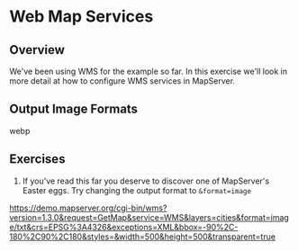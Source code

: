 # Web Map Services

## Overview

We've been using WMS for the example so far. In this exercise we'll look in more detail at how to configure WMS services in MapServer.

## Output Image Formats

webp


## Exercises

1. If you've read this far you deserve to discover one of MapServer's Easter eggs. Try changing the output format to `&format=image`

https://demo.mapserver.org/cgi-bin/wms?version=1.3.0&request=GetMap&service=WMS&layers=cities&format=image/txt&crs=EPSG%3A4326&exceptions=XML&bbox=-90%2C-180%2C90%2C180&styles=&width=500&height=500&transparent=true
